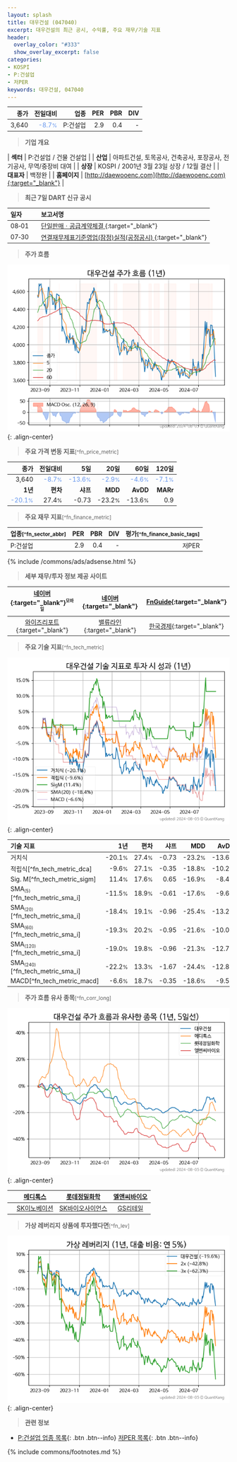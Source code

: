 ```yaml
---
layout: splash
title: 대우건설 (047040)
excerpt: 대우건설의 최근 공시, 수익률, 주요 재무/기술 지표
header:
  overlay_color: "#333"
  show_overlay_excerpt: false
categories:
- KOSPI
- P:건설업
- 저PER
keywords: 대우건설, 047040
---
```


| **종가** | **전일대비** | **업종** | **PER** | **PBR** | **DIV** |
| -------: | -----------: | -------: | ------: | ------: | ------: |
| 3,640 | <span style="color: cornflowerblue">-8.7<small>%</small></span> | P:건설업 | 2.9 | 0.4 | - |

<!-- more -->


> **기업 개요**<a id="company"></a>

| <span style="white-space:nowrap;">**섹터**</span> | P:건설업 / 건물 건설업 |
| <span style="white-space:nowrap;">**산업**</span> | 아파트건설, 토목공사, 건축공사, 포장공사, 전기공사, 무역/중장비 대여 |
| <span style="white-space:nowrap;">**상장**</span> | KOSPI / 2001년 3월 23일 상장 / 12월 결산 |
| <span style="white-space:nowrap;">**대표자**</span> | 백정완 |
| <span style="white-space:nowrap;">**홈페이지**</span> | [http://daewooenc.com](http://daewooenc.com){:target="_blank"} |


> **최근 7일 DART 신규 공시**<a id="dart"></a>

| **일자** |      | **보고서명** |
| :------- | :--- | :----------- |
| 08&#x2011;01 | | [단일판매ㆍ공급계약체결              ](https://dart.fss.or.kr/dsaf001/main.do?rcpNo=20240801800220){:target="_blank"} |
| 07&#x2011;30 | | [연결재무제표기준영업(잠정)실적(공정공시)              ](https://dart.fss.or.kr/dsaf001/main.do?rcpNo=20240730800042){:target="_blank"} |


> **주가 흐름**<a id="price"></a>

![047040](/stock/images/047040.png){: .align-center}


> **주요 가격 변동 지표**<small>[^fn_price_metric]</small>

| **종가** | **전일대비** | **5일** | **20일** | **60일** | **120일** |
| -------: | -----------: | ------: | -------: | -------: | --------: |
| 3,640 | <span style="color: cornflowerblue">-8.7<small>%</small></span> | <span style="color: cornflowerblue">-13.6<small>%</small></span> | <span style="color: cornflowerblue">-2.9<small>%</small></span> | <span style="color: cornflowerblue">-4.6<small>%</small></span> | <span style="color: cornflowerblue">-7.1<small>%</small></span> |
| **1년** | **편차** | **샤프** | **MDD** | **AvDD** | **MARr** |
| <span style="color: cornflowerblue">-20.1<small>%</small></span> | 27.4<small>%</small> | -0.73 | -23.2<small>%</small> | -13.6<small>%</small> | 0.9 |


> **주요 재무 지표**<small>[^fn_finance_metric]</small>

| **업종**<small>[^fn_sector_abbr]</small> | **PER** | **PBR** | **DIV** | **평가**<small>[^fn_finance_basic_tags]</small> |
| :--------------------------------------- | ------: | ------: | ------: | ----------------------------------------------: |
| P:건설업 | 2.9 | 0.4 | - | 저PER |



{% include /commons/ads/adsense.html %}

> **세부 재무/투자 정보 제공 사이트**

| [네이버](https://m.stock.naver.com/domestic/stock/047040/finance/summary){:target="_blank"}<sup><small>모바일</small></sup> | [네이버](https://finance.naver.com/item/coinfo.naver?code=047040){:target="_blank"} | [FnGuide](https://comp.fnguide.com/SVO2/ASP/SVD_Invest.asp?gicode=A047040&MenuYn=Y){:target="_blank"} |
| :---: | :---: | :---: |
| [와이즈리포트](https://comp.wisereport.co.kr/company/c1040001.aspx?cmp_cd=047040){:target="_blank"} | [밸류라인](https://www.valueline.co.kr/finance/summary/047040){:target="_blank"} | [한국경제](https://markets.hankyung.com/stock/047040/financial-summary){:target="_blank"} |


> **주요 기술 지표**<small>[^fn_tech_metric]</small>


![047040](/stock/images/047040_tech.png){: .align-center}

| **기술 지표** | **1년** | **편차** | **샤프** | **MDD** | **AvDD** |
| :------------ | ------: | -----------: | -------: | ------: | -------: |
| 거치식 | -20.1<small>%</small> | 27.4<small>%</small> | -0.73 | -23.2<small>%</small> | -13.6<small>%</small> |
| 적립식[^fn_tech_metric_dca] | -9.6<small>%</small> | 27.1<small>%</small> | -0.35 | -18.8<small>%</small> | -10.2<small>%</small> |
| Sig. M[^fn_tech_metric_sigm] | 11.4<small>%</small> | 17.6<small>%</small> | 0.65 | -16.9<small>%</small> | -8.4<small>%</small> |
| SMA<small><sub>(5)</sub></small>[^fn_tech_metric_sma_i] | -11.5<small>%</small> | 18.9<small>%</small> | -0.61 | -17.6<small>%</small> | -9.6<small>%</small> |
| SMA<small><sub>(20)</sub></small>[^fn_tech_metric_sma_i] | -18.4<small>%</small> | 19.1<small>%</small> | -0.96 | -25.4<small>%</small> | -13.2<small>%</small> |
| SMA<small><sub>(60)</sub></small>[^fn_tech_metric_sma_i] | -19.3<small>%</small> | 20.2<small>%</small> | -0.95 | -21.6<small>%</small> | -10.0<small>%</small> |
| SMA<small><sub>(120)</sub></small>[^fn_tech_metric_sma_i] | -19.0<small>%</small> | 19.8<small>%</small> | -0.96 | -21.3<small>%</small> | -12.7<small>%</small> |
| SMA<small><sub>(240)</sub></small>[^fn_tech_metric_sma_i] | -22.2<small>%</small> | 13.3<small>%</small> | -1.67 | -24.4<small>%</small> | -12.8<small>%</small> |
| MACD[^fn_tech_metric_macd] | -6.6<small>%</small> | 18.7<small>%</small> | -0.35 | -18.6<small>%</small> | -9.5<small>%</small> |


> **주가 흐름 유사 종목**<a id="corr"></a><small>[^fn_corr_long]</small>

![047040](/stock/images/047040_corr.png){: .align-center}

|       | [메디톡스](/086900/) | [롯데정밀화학](/004000/) | [엘앤씨바이오](/290650/) |
| :---: | :------------------------------------: | :------------------------------------: | :------------------------------------: |
|       | [SK이노베이션](/096770/) | [SK바이오사이언스](/302440/) | [GS리테일](/007070/) |


> **가상 레버리지 상품에 투자했다면**<a id="2x"></a><small>[^fn_lev]</small>

![047040](/stock/images/047040_2x.png){: .align-center}


> **관련 정보**

- [P:건설업 업종 목록](/stats/sector/kospi_업종_건설업_종목/){: .btn .btn--info} [저PER 목록](/fn/fn_low_per/){: .btn .btn--info}

{% include commons/footnotes.md %}